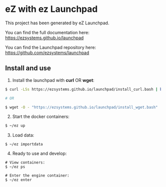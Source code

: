 eZ with ez Launchpad
====================

This project has been generated by eZ Launchpad.

You can find the full documentation here: https://ezsystems.github.io/launchpad

You can find the Launchpad repository here: https://github.com/ezsystems/launchpad

## Install and use

1. Install the launchpad with **curl** OR **wget**:
```sh
$ curl -LSs https://ezsystems.github.io/launchpad/install_curl.bash | bash

# OR

$ wget -O - "https://ezsystems.github.io/launchpad/install_wget.bash" | bash
```

2. Start the docker containers:
```sh
$ ~/ez up
```

3. Load data:
```
$ ~/ez importdata
```

4. Ready to use and develop:
```
# View containers:
$ ~/ez ps

# Enter the engine container:
$ ~/ez enter
```
